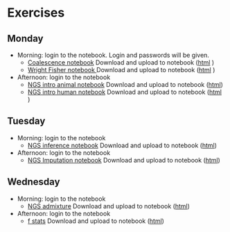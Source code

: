 # Exercises

## Monday
- Morning: login to the notebook. Login and passwords will be given.
  - [Coalescence notebook](Day1_morning_CoalTutorial.ipynb) Download and upload to notebook ([html]( https://html-preview.github.io/?url=https://github.com/popgenDK/courses/blob/main/summer2025/exercises/Day1_morning_CoalTutorial.html ) )
  - [Wright Fisher notebook ](Day1_morning_WrightFisherTutorial.ipynb) Download and upload to notebook ([html]( https://html-preview.github.io/?url=https://github.com/popgenDK/courses/blob/main/summer2025/exercises/Day1_morning_WrightFisherTutorial.html ) )
- Afternoon: login to the notebook
  - [NGS intro animal notebook](Day1_afternoon_NGSintro_animal.ipynb) Download and upload to notebook ([html]( https://html-preview.github.io/?url=https://github.com/popgenDK/courses/blob/main/summer2025/exercises/Day1_afternoon_NGSintro_animal.html))
  - [NGS intro human notebook](Day1_afternoon_NGSintro_human.ipynb) Download and upload to notebook ([html]( https://html-preview.github.io/?url=https://github.com/popgenDK/courses/blob/main/summer2025/exercises/Day1_afternoon_NGSintro_human.html ) )


## Tuesday
- Morning: login to the notebook
  - [NGS inference notebook](Day2_NGS_Inference.ipynb) Download and upload to notebook ([html](https://html-preview.github.io/?url=https://github.com/popgenDK/courses/blob/main/summer2025/exercises/Day2_NGS_Inference.html))
- Afternoon: login to the notebook
  - [NGS Imputation notebook](Day2_Imputation.ipynb) Download and upload to notebook ([html](https://html-preview.github.io/?url=https://github.com/popgenDK/courses/blob/main/summer2025/exercises/Day2_Imputation.html))

## Wednesday
- Morning: login to the notebook
  - [NGS admixture](Day3_Morning_Admixture.ipynb) Download and upload to notebook ([html](https://html-preview.github.io/?url=https://github.com/popgenDK/courses/blob/main/summer2025/exercises/Day3_Morning_Admixture.html))
- Afternoon: login to the notebook
  - [f stats](Day3_f_stats.ipynb) Download and upload to notebook ([html](https://html-preview.github.io/?url=https://github.com/popgenDK/courses/blob/main/summer2025/exercises/Day3_f_stats.html))

<!-- 
## Thursday
- Morning: login to the notebook
  - [Local Ancestry](Day4_Morning_LocalAncestry.ipynb) Download and upload to notebook ([html](https://html-preview.github.io/?url=https://github.com/popgenDK/courses/blob/main/summer2025/exercises/Day4_Morning_LocalAncestry.html))
- Afternoon: login to the notebook
  - [f stats](Day3_f_stats.ipynb) Download and upload to notebook ([html](https://html-preview.github.io/?url=https://github.com/popgenDK/courses/blob/main/summer2025/exercises/Day3_f_stats.html))


- Afternoon: [Admixture inference notebook](admixExercise_popgen24.ipynb)  Download and upload to notebook ([html]( https://html-preview.github.io/?url= ) )
- - Solutions: [Solutions to the exercises](AdmixtureSolutions2024.pdf)
 

## Wednessday
- morning: [PCA from NGS](summer2024-PCA.ipynb)
 - - [Bonus PCA with called genotypes](summer2024-PCA-CalledGenotypes.ipynb)  Download and upload to notebook ([html]( https://html-preview.github.io/?url= ) )
- Afternoon: [D/f statistics and ancient geneflow notebook](f_stats.ipynb).  Download and upload to notebook ([html]( https://html-preview.github.io/?url= ) )
## Thursday
- Morning: [Finestructure notebook](ChromoPainterFineSTRUCTUREPractical.ipynb)  Download and upload to notebook ([html]( https://html-preview.github.io/?url= ) )
- - Solutions: [Solutions to the exercises](CopenhagenPopgenWorkshop2024_ChromoPainterFineSTRUCTUREPracticalSOLN.pdf)
- Afternoon: [Detecting genomic regions under (positive) selection](SelectionScans.ipynb)  Download and upload to notebook ([html]( https://html-preview.github.io/?url= ) )

## Friday
- Morning: [Dating admixture notebook](DatingAdmixture.ipynb) Download and upload to notebook
- - Solutions: [Solutions to the exercises](CopenhagenPopgenWorkshop2024_DatingAdmixturePracticalSOLN.pdf)
- Afternoon: [Demography Inference](summer2024-PSMC_tutorial_2024.ipynb) Download and upload to notebook
 -->




 

